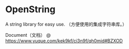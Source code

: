 # OpenString
A string library for easy use.
（方便使用的集成字符串库。）

Document（文档） @ https://www.yuque.com/kek9kf/ci3n9f/qh0mid#BZXOD

